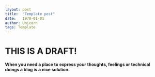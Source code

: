 ```yaml
---
layout: post
title:  "Template post"
date:   1970-01-01
author: Unicorn
tags: Template
---
```


# THIS IS A DRAFT!

__When you need a place to express your thoughts, feelings or technical doings a blog is a nice solution.__

